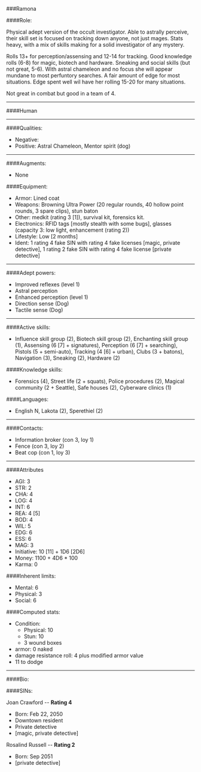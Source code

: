 ###Ramona

####Role:

Physical adept version of the occult investigator. Able to astrally perceive, their skill set is focused on tracking down anyone, not just mages. Stats heavy, with a mix of skills making for a solid investigator of any mystery. 

Rolls 13+ for perception/assensing and 12-14 for tracking. Good knowledge rolls (6-8) for magic, biotech and hardware. Sneaking and social skills (but not great, 5-6). With astral chameleon and no focus she will appear mundane to most perfuntory searches. A fair amount of edge for most situations. Edge spent well wil have her rolling 15-20 for many situations. 

Not great in combat but good in a team of 4.

____
####Human

____
####Qualities:

- Negative:
- Positive: Astral Chameleon, Mentor spirit (dog)

____
####Augments:

- None

####Equipment:

- Armor: Lined coat
- Weapons: Browning Ultra Power (20 regular rounds, 40 hollow point rounds, 3 spare clips), stun baton
- Other: medkit (rating 3 [1]), survival kit, forensics kit.
- Electronics: RFID tags [mostly stealth with some bugs], glasses (capacity 3: low light, enhancement (rating 2))
- Lifestyle: Low [2 months]
- Ident: 1 rating 4 fake SIN with rating 4 fake licenses [magic, private detective], 1 rating 2 fake SIN with rating 4 fake license [private detective]

____
####Adept powers:

- Improved reflexes (level 1)
- Astral perception
- Enhanced perception (level 1)
- Direction sense (Dog)
- Tactile sense (Dog)

____
####Active skills:

- Influence skill group (2), Biotech skill group (2), Enchanting skill group (1), Assensing (6 [7] + signatures), Perception (6 [7] + searching), Pistols (5 + semi-auto), Tracking (4 [6] + urban), Clubs (3 + batons), Navigation (3), Sneaking (2), Hardware (2)

####Knowledge skills:

- Forensics (4), Street life (2 + squats), Police procedures (2), Magical community (2 + Seattle), Safe houses (2), Cyberware clinics (1)

####Languages:

- English N, Lakota (2), Sperethiel (2)

____
####Contacts:

- Information broker (con 3, loy 1)
- Fence (con 3, loy 2)
- Beat cop (con 1, loy 3)

____
####Attributes

- AGI: 3
- STR: 2
- CHA: 4
- LOG: 4
- INT: 6
- REA: 4 [5]
- BOD: 4
- WIL: 5
- EDG: 6
- ESS: 6
- MAG: 3
- Initiative: 10 [11] + 1D6 [2D6]
- Money: 1100 + 4D6 * 100
- Karma: 0

####Inherent limits:

- Mental: 6
- Physical: 3
- Social: 6

####Computed stats:

- Condition:
	- Physical: 10
	- Stun: 10
	- 3 wound boxes
- armor: 0 naked
- damage resistance roll: 4 plus modified armor value
- 11 to dodge

____
####Bio:



####SINs:

Joan Crawford -- **Rating 4**
- Born: Feb 22, 2050
- Downtown resident
- Private detective
- [magic, private detective]

Rosalind Russell -- **Rating 2**
- Born: Sep 2051
- [private detective]

